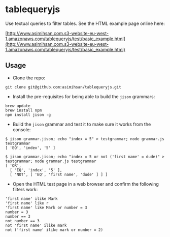 # tablequeryjs

Use textual queries to filter tables. See the HTML example page online here:

[http://www.asimihsan.com.s3-website-eu-west-1.amazonaws.com/tablequeryjs/test/basic_example.html](http://www.asimihsan.com.s3-website-eu-west-1.amazonaws.com/tablequeryjs/test/basic_example.html)

## Usage

-   Clone the repo:

```
git clone git@github.com:asimihsan/tablequeryjs.git
```

-   Install the pre-requisites for being able to build the `jison` grammars:

```
brew update
brew install npm
npm install jison -g
```

-   Build the `jison` grammar and test it to make sure it works from the console:

```
$ jison grammar.jison; echo "index = 5" > testgrammar; node grammar.js testgrammar
[ 'EQ', 'index', '5' ]

$ jison grammar.jison; echo "index = 5 or not ('first name' = dude)" > testgrammar; node grammar.js testgrammar
[ 'OR',
  [ 'EQ', 'index', '5' ],
  [ 'NOT', [ 'EQ', 'first name', 'dude' ] ] ]
```

-   Open the HTML test page in a web browser and confirm the following filters work:

```
'first name' ilike Mark
'first name' like r
'first name' like Mark or number = 3
number = 3
number == 3
not number == 3
not 'first name' ilike mark
not ('first name' ilike mark or number = 2)
```
